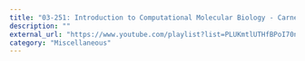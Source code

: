 ```yaml
---
title: "03-251: Introduction to Computational Molecular Biology - Carnegie Mellon University"
description: ""
external_url: "https://www.youtube.com/playlist?list=PLUKmtlUTHfBPoI70nVz3C-82N4nznc3Iz"
category: "Miscellaneous"
---
```

